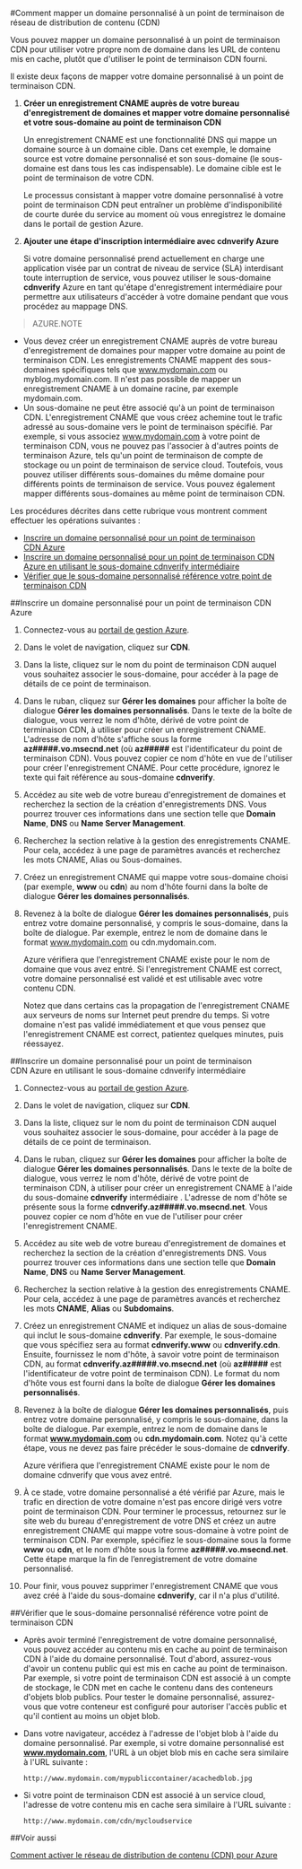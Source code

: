 <properties 
	 pageTitle="Comment mapper le contenu du réseau de distribution de contenu Azure (CDN) à un domaine personnalisé"
	description="Cette rubrique montre comment mapper un contenu CDN à un domaine personnalisé."
	services="cdn"
	documentationCenter=""
	authors="zhangmanling"
	manager="dwrede"
	editor=""/>
<tags 
	 ms.service="cdn"
	ms.workload="media"
	ms.tgt_pltfrm="na"
	ms.devlang="na"
	ms.topic="article"
	ms.date="09/01/2015"
	ms.author="mazha"/>

#Comment mapper un domaine personnalisé à un point de terminaison de réseau de distribution de contenu (CDN)

Vous pouvez mapper un domaine personnalisé à un point de terminaison CDN pour utiliser votre propre nom de domaine dans les URL de contenu mis en cache, plutôt que d'utiliser le point de terminaison CDN fourni.

Il existe deux façons de mapper votre domaine personnalisé à un point de terminaison CDN.

1. **Créer un enregistrement CNAME auprès de votre bureau d'enregistrement de domaines et mapper votre domaine personnalisé et votre sous-domaine au point de terminaison CDN** 
	
	Un enregistrement CNAME est une fonctionnalité DNS qui mappe un domaine source à un domaine cible. Dans cet exemple, le domaine source est votre domaine personnalisé et son sous-domaine (le sous-domaine est dans tous les cas indispensable). Le domaine cible est le point de terminaison de votre CDN.

	Le processus consistant à mapper votre domaine personnalisé à votre point de terminaison CDN peut entraîner un problème d'indisponibilité de courte durée du service au moment où vous enregistrez le domaine dans le portail de gestion Azure. 
2. **Ajouter une étape d'inscription intermédiaire avec cdnverify Azure**

	Si votre domaine personnalisé prend actuellement en charge une application visée par un contrat de niveau de service (SLA) interdisant toute interruption de service, vous pouvez utiliser le sous-domaine **cdnverify** Azure en tant qu'étape d'enregistrement intermédiaire pour permettre aux utilisateurs d'accéder à votre domaine pendant que vous procédez au mappage DNS.

> AZURE.NOTE
> 
-	Vous devez créer un enregistrement CNAME auprès de votre bureau d'enregistrement de domaines pour mapper votre domaine au point de terminaison CDN. Les enregistrements CNAME mappent des sous-domaines spécifiques tels que www.mydomain.com ou myblog.mydomain.com. Il n'est pas possible de mapper un enregistrement CNAME à un domaine racine, par exemple mydomain.com.
-	Un sous-domaine ne peut être associé qu'à un point de terminaison CDN. L'enregistrement CNAME que vous créez achemine tout le trafic adressé au sous-domaine vers le point de terminaison spécifié. Par exemple, si vous associez www.mydomain.com à votre point de terminaison CDN, vous ne pouvez pas l'associer à d'autres points de terminaison Azure, tels qu'un point de terminaison de compte de stockage ou un point de terminaison de service cloud. Toutefois, vous pouvez utiliser différents sous-domaines du même domaine pour différents points de terminaison de service. Vous pouvez également mapper différents sous-domaines au même point de terminaison CDN.

Les procédures décrites dans cette rubrique vous montrent comment effectuer les opérations suivantes :

-	[Inscrire un domaine personnalisé pour un point de terminaison CDN Azure](#subheading1)
-	[Inscrire un domaine personnalisé pour un point de terminaison CDN Azure en utilisant le sous-domaine cdnverify intermédiaire](#subheading2)
-	[Vérifier que le sous-domaine personnalisé référence votre point de terminaison CDN](#subheading3) 

##<a name="subheading1"></a>Inscrire un domaine personnalisé pour un point de terminaison CDN Azure

1.	Connectez-vous au [portail de gestion Azure](http://manage.windowsazure.com/).
2.	Dans le volet de navigation, cliquez sur **CDN**.
3.	Dans la liste, cliquez sur le nom du point de terminaison CDN auquel vous souhaitez associer le sous-domaine, pour accéder à la page de détails de ce point de terminaison.
4.	Dans le ruban, cliquez sur **Gérer les domaines** pour afficher la boîte de dialogue **Gérer les domaines personnalisés**. Dans le texte de la boîte de dialogue, vous verrez le nom d'hôte, dérivé de votre point de terminaison CDN, à utiliser pour créer un enregistrement CNAME. L'adresse de nom d'hôte s'affiche sous la forme **az#####.vo.msecnd.net** (où **az#####** est l'identificateur du point de terminaison CDN). Vous pouvez copier ce nom d'hôte en vue de l'utiliser pour créer l'enregistrement CNAME. Pour cette procédure, ignorez le texte qui fait référence au sous-domaine **cdnverify**.
5.	Accédez au site web de votre bureau d'enregistrement de domaines et recherchez la section de la création d'enregistrements DNS. Vous pourrez trouver ces informations dans une section telle que **Domain Name**, **DNS** ou **Name Server Management**.
6.	Recherchez la section relative à la gestion des enregistrements CNAME. Pour cela, accédez à une page de paramètres avancés et recherchez les mots CNAME, Alias ou Sous-domaines.
7.	Créez un enregistrement CNAME qui mappe votre sous-domaine choisi (par exemple, **www** ou **cdn**) au nom d'hôte fourni dans la boîte de dialogue **Gérer les domaines personnalisés**.
8.	Revenez à la boîte de dialogue **Gérer les domaines personnalisés**, puis entrez votre domaine personnalisé, y compris le sous-domaine, dans la boîte de dialogue. Par exemple, entrez le nom de domaine dans le format www.mydomain.com ou cdn.mydomain.com.   

	Azure vérifiera que l'enregistrement CNAME existe pour le nom de domaine que vous avez entré. Si l'enregistrement CNAME est correct, votre domaine personnalisé est validé et est utilisable avec votre contenu CDN.

	Notez que dans certains cas la propagation de l'enregistrement CNAME aux serveurs de noms sur Internet peut prendre du temps. Si votre domaine n'est pas validé immédiatement et que vous pensez que l'enregistrement CNAME est correct, patientez quelques minutes, puis réessayez.

##<a name="subheading2"></a>Inscrire un domaine personnalisé pour un point de terminaison CDN Azure en utilisant le sous-domaine cdnverify intermédiaire  


1.	Connectez-vous au [portail de gestion Azure](http://manage.windowsazure.com/).
2.	Dans le volet de navigation, cliquez sur **CDN**.
3.	Dans la liste, cliquez sur le nom du point de terminaison CDN auquel vous souhaitez associer le sous-domaine, pour accéder à la page de détails de ce point de terminaison.
4.	Dans le ruban, cliquez sur **Gérer les domaines** pour afficher la boîte de dialogue **Gérer les domaines personnalisés**. Dans le texte de la boîte de dialogue, vous verrez le nom d'hôte, dérivé de votre point de terminaison CDN, à utiliser pour créer un enregistrement CNAME à l'aide du sous-domaine **cdnverify** intermédiaire . L'adresse de nom d'hôte se présente sous la forme **cdnverify.az#####.vo.msecnd.net**. Vous pouvez copier ce nom d'hôte en vue de l'utiliser pour créer l'enregistrement CNAME.
5.	Accédez au site web de votre bureau d'enregistrement de domaines et recherchez la section de la création d'enregistrements DNS. Vous pourrez trouver ces informations dans une section telle que **Domain Name**, **DNS** ou **Name Server Management**.
6.	Recherchez la section relative à la gestion des enregistrements CNAME. Pour cela, accédez à une page de paramètres avancés et recherchez les mots **CNAME**, **Alias** ou **Subdomains**.
7.	Créez un enregistrement CNAME et indiquez un alias de sous-domaine qui inclut le sous-domaine **cdnverify**. Par exemple, le sous-domaine que vous spécifiez sera au format **cdnverify.www** ou **cdnverify.cdn**. Ensuite, fournissez le nom d'hôte, à savoir votre point de terminaison CDN, au format **cdnverify.az#####.vo.msecnd.net** (où **az#####** est l'identificateur de votre point de terminaison CDN). Le format du nom d'hôte vous est fourni dans la boîte de dialogue **Gérer les domaines personnalisés**.
8.	Revenez à la boîte de dialogue **Gérer les domaines personnalisés**, puis entrez votre domaine personnalisé, y compris le sous-domaine, dans la boîte de dialogue. Par exemple, entrez le nom de domaine dans le format **www.mydomain.com** ou **cdn.mydomain.com**. Notez qu'à cette étape, vous ne devez pas faire précéder le sous-domaine de **cdnverify**.  

	Azure vérifiera que l'enregistrement CNAME existe pour le nom de domaine cdnverify que vous avez entré.
9.	À ce stade, votre domaine personnalisé a été vérifié par Azure, mais le trafic en direction de votre domaine n'est pas encore dirigé vers votre point de terminaison CDN. Pour terminer le processus, retournez sur le site web du bureau d'enregistrement de votre DNS et créez un autre enregistrement CNAME qui mappe votre sous-domaine à votre point de terminaison CDN. Par exemple, spécifiez le sous-domaine sous la forme **www** ou **cdn**, et le nom d'hôte sous la forme **az#####.vo.msecnd.net**. Cette étape marque la fin de l’enregistrement de votre domaine personnalisé. 
10.	Pour finir, vous pouvez supprimer l'enregistrement CNAME que vous avez créé à l'aide du sous-domaine **cdnverify**, car il n'a plus d'utilité.  


##<a name="subheading3"></a>Vérifier que le sous-domaine personnalisé référence votre point de terminaison CDN

-	Après avoir terminé l'enregistrement de votre domaine personnalisé, vous pouvez accéder au contenu mis en cache au point de terminaison CDN à l'aide du domaine personnalisé. Tout d'abord, assurez-vous d'avoir un contenu public qui est mis en cache au point de terminaison. Par exemple, si votre point de terminaison CDN est associé à un compte de stockage, le CDN met en cache le contenu dans des conteneurs d'objets blob publics. Pour tester le domaine personnalisé, assurez-vous que votre conteneur est configuré pour autoriser l'accès public et qu'il contient au moins un objet blob.
-	Dans votre navigateur, accédez à l'adresse de l'objet blob à l'aide du domaine personnalisé. Par exemple, si votre domaine personnalisé est **www.mydomain.com**, l'URL à un objet blob mis en cache sera similaire à l'URL suivante :  
	
		http://www.mydomain.com/mypubliccontainer/acachedblob.jpg
-	Si votre point de terminaison CDN est associé à un service cloud, l'adresse de votre contenu mis en cache sera similaire à l'URL suivante :

		http://www.mydomain.com/cdn/mycloudservice

##Voir aussi


[Comment activer le réseau de distribution de contenu (CDN) pour Azure](./cdn-create-new-endpoint.md)

 

<!---HONumber=September15_HO1-->